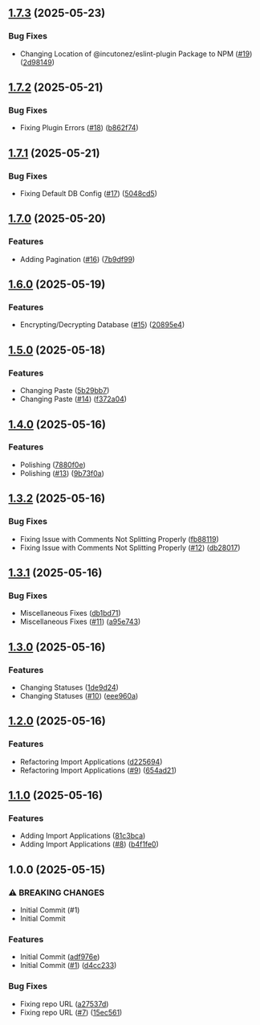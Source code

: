## [1.7.3](https://github.com/incutonez/job-applications/compare/v1.7.2...v1.7.3) (2025-05-23)

### Bug Fixes

* Changing Location of @incutonez/eslint-plugin Package to NPM ([#19](https://github.com/incutonez/job-applications/issues/19)) ([2d98149](https://github.com/incutonez/job-applications/commit/2d98149e5fbc5a8cdd7d51c84bb86db8b39013f1))

## [1.7.2](https://github.com/incutonez/job-applications/compare/v1.7.1...v1.7.2) (2025-05-21)

### Bug Fixes

* Fixing Plugin Errors ([#18](https://github.com/incutonez/job-applications/issues/18)) ([b862f74](https://github.com/incutonez/job-applications/commit/b862f7453ea65a08a42d65518452db1f5556884b))

## [1.7.1](https://github.com/incutonez/job-applications/compare/v1.7.0...v1.7.1) (2025-05-21)

### Bug Fixes

* Fixing Default DB Config ([#17](https://github.com/incutonez/job-applications/issues/17)) ([5048cd5](https://github.com/incutonez/job-applications/commit/5048cd55af8f4dad331e1d45883e5f1b3e8387aa))

## [1.7.0](https://github.com/incutonez/job-applications/compare/v1.6.0...v1.7.0) (2025-05-20)

### Features

* Adding Pagination ([#16](https://github.com/incutonez/job-applications/issues/16)) ([7b9df99](https://github.com/incutonez/job-applications/commit/7b9df9983a85b5740476a96c639940aee05d9eea))

## [1.6.0](https://github.com/incutonez/job-applications/compare/v1.5.0...v1.6.0) (2025-05-19)

### Features

* Encrypting/Decrypting Database ([#15](https://github.com/incutonez/job-applications/issues/15)) ([20895e4](https://github.com/incutonez/job-applications/commit/20895e47c0f867a3cd5346e41ccbbe955dc13c81))

## [1.5.0](https://github.com/incutonez/job-applications/compare/v1.4.0...v1.5.0) (2025-05-18)

### Features

* Changing Paste ([5b29bb7](https://github.com/incutonez/job-applications/commit/5b29bb700c95c07e187e1b7cb338f2394b6c014c))
* Changing Paste ([#14](https://github.com/incutonez/job-applications/issues/14)) ([f372a04](https://github.com/incutonez/job-applications/commit/f372a04aae75e341080528825b3e6e982c7f62fe))

## [1.4.0](https://github.com/incutonez/job-applications/compare/v1.3.2...v1.4.0) (2025-05-16)

### Features

* Polishing ([7880f0e](https://github.com/incutonez/job-applications/commit/7880f0eaeefbfdfeeb9fdf8be2856a6469cb772f))
* Polishing ([#13](https://github.com/incutonez/job-applications/issues/13)) ([9b73f0a](https://github.com/incutonez/job-applications/commit/9b73f0a669ec63b0da2636bcae29c2a2014611e0))

## [1.3.2](https://github.com/incutonez/job-applications/compare/v1.3.1...v1.3.2) (2025-05-16)

### Bug Fixes

* Fixing Issue with Comments Not Splitting Properly ([fb88119](https://github.com/incutonez/job-applications/commit/fb88119dd78ff11b94cd761cfd8353eadfb3fb6a))
* Fixing Issue with Comments Not Splitting Properly ([#12](https://github.com/incutonez/job-applications/issues/12)) ([db28017](https://github.com/incutonez/job-applications/commit/db2801737117e76e656872cadd97b17a8d163541))

## [1.3.1](https://github.com/incutonez/job-applications/compare/v1.3.0...v1.3.1) (2025-05-16)

### Bug Fixes

* Miscellaneous Fixes ([db1bd71](https://github.com/incutonez/job-applications/commit/db1bd71ac0b4d9461b5f78f1b79222144ee57c31))
* Miscellaneous Fixes ([#11](https://github.com/incutonez/job-applications/issues/11)) ([a95e743](https://github.com/incutonez/job-applications/commit/a95e743ad60f543c88898d1cd5713933536a8d44))

## [1.3.0](https://github.com/incutonez/job-applications/compare/v1.2.0...v1.3.0) (2025-05-16)

### Features

* Changing Statuses ([1de9d24](https://github.com/incutonez/job-applications/commit/1de9d246793cfe8ff418afe9d248964f22738056))
* Changing Statuses ([#10](https://github.com/incutonez/job-applications/issues/10)) ([eee960a](https://github.com/incutonez/job-applications/commit/eee960a5d68b483c1eef60ec74c07b6ab40ebe16))

## [1.2.0](https://github.com/incutonez/job-applications/compare/v1.1.0...v1.2.0) (2025-05-16)

### Features

* Refactoring Import Applications ([d225694](https://github.com/incutonez/job-applications/commit/d2256946d6c38ea4ad768ab899a512f23992e199))
* Refactoring Import Applications ([#9](https://github.com/incutonez/job-applications/issues/9)) ([654ad21](https://github.com/incutonez/job-applications/commit/654ad21fc1637cd14342a3014d620d67e4032db3))

## [1.1.0](https://github.com/incutonez/job-applications/compare/v1.0.0...v1.1.0) (2025-05-16)

### Features

* Adding Import Applications ([81c3bca](https://github.com/incutonez/job-applications/commit/81c3bcab21da123a95432e8263a4396db2b85167))
* Adding Import Applications ([#8](https://github.com/incutonez/job-applications/issues/8)) ([b4f1fe0](https://github.com/incutonez/job-applications/commit/b4f1fe01696ae85f25e3a2d0b1d41d5ff08bc832))

## 1.0.0 (2025-05-15)

### ⚠ BREAKING CHANGES

* Initial Commit (#1)
* Initial Commit

### Features

* Initial Commit ([adf976e](https://github.com/incutonez/job-applications/commit/adf976eb49cd8ba9e24cb5dd08302dcdf5f18ee3))
* Initial Commit ([#1](https://github.com/incutonez/job-applications/issues/1)) ([d4cc233](https://github.com/incutonez/job-applications/commit/d4cc2338655b53f74f7e3acd6e1ab93e9604a0e1))

### Bug Fixes

* Fixing repo URL ([a27537d](https://github.com/incutonez/job-applications/commit/a27537dbf174adb6b9c5a4d77eb71754d8715e31))
* Fixing repo URL ([#7](https://github.com/incutonez/job-applications/issues/7)) ([15ec561](https://github.com/incutonez/job-applications/commit/15ec561c8baf33e495099ef221d7a1807cace577))
